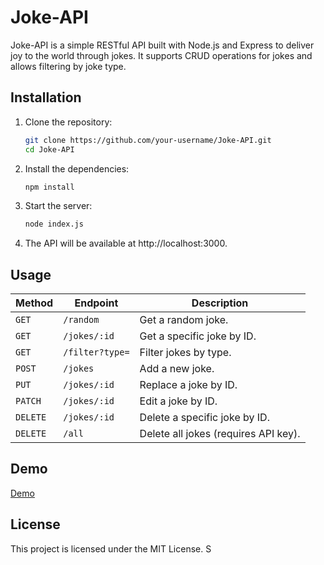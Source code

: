 # Joke-API

Joke-API is a simple RESTful API built with Node.js and Express to deliver joy to the world through jokes. It supports CRUD operations for jokes and allows filtering by joke type.

## Installation

1. Clone the repository:

   ```bash
   git clone https://github.com/your-username/Joke-API.git
   cd Joke-API
   ```

2. Install the dependencies:

   ```bash
   npm install
   ```

3. Start the server:

   ```bash
   node index.js
   ```

4. The API will be available at http://localhost:3000.

## Usage

| Method   | Endpoint        | Description                          |
| -------- | --------------- | ------------------------------------ |
| `GET`    | `/random`       | Get a random joke.                   |
| `GET`    | `/jokes/:id`    | Get a specific joke by ID.           |
| `GET`    | `/filter?type=` | Filter jokes by type.                |
| `POST`   | `/jokes`        | Add a new joke.                      |
| `PUT`    | `/jokes/:id`    | Replace a joke by ID.                |
| `PATCH`  | `/jokes/:id`    | Edit a joke by ID.                   |
| `DELETE` | `/jokes/:id`    | Delete a specific joke by ID.        |
| `DELETE` | `/all`          | Delete all jokes (requires API key). |

## Demo

[Demo](./demo.gif)

## License

This project is licensed under the MIT License. S
